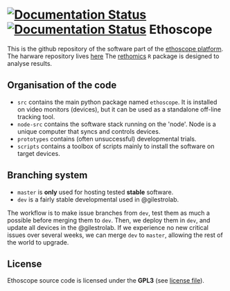 [![Documentation Status](https://readthedocs.org/projects/ethoscope/badge/?version=latest)](http://ethoscope.readthedocs.org/en/latest/?badge=latest)
[![Documentation Status](https://readthedocs.org/projects/ethoscope/badge/?version=dev)](http://ethoscope.readthedocs.org/en/dev/?badge=dev)
Ethoscope
============

This is the github repository of the software part of the [ethoscope platform](http://gilestrolab.github.io/ethoscope/).
The harware repository lives [here](https://github.com/PolygonalTree/ethoscope_hardware)
The [rethomics](https://github.com/gilestrolab/rethomics) `R` package is designed to analyse results.


Organisation of the code
--------------------------

* `src` contains the main python package named `ethoscope`. It is installed on video monitors (devices), but it can be used as a standalone off-line tracking tool.
* `node-src` contains the software stack running on the 'node'. Node is a unique computer that syncs and controls devices.
* `prototypes` contains (often unsuccessful) developmental trials.
* `scripts` contains a toolbox of scripts mainly to install the software on target devices.


Branching system
--------------------------

* `master` is **only** used for hosting tested **stable** software.
* `dev` is a fairly stable developmental used in @gilestrolab.

The workflow is to make issue branches from `dev`, test them as much a possible before merging them to `dev`.
Then, we deploy them in `dev`, and update all devices in the @gilestrolab.
If we experience no new critical issues over several weeks, we can merge `dev` to `master`, allowing the rest of the world to upgrade.

License
---------------

Ethoscope source code is licensed under the **GPL3** (see [license file](LICENSE)).
